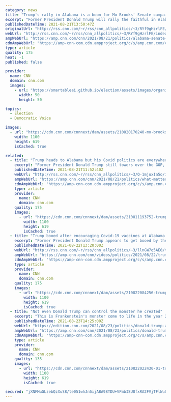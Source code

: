 ```yaml
---
category: news
title: "Trump's rally in Alabama is a boon for Mo Brooks' Senate campaign"
excerpt: "Former President Donald Trump will rally the faithful in Alabama on Saturday, a boon to Rep. Mo Brooks, his favored Senate candidate, who is behind in the money race there and struggling to attract some Republicans unnerved by his brand of slash-and-burn politics.\n    \n"
publishedDateTime: 2021-08-21T13:50:47Z
originalUrl: "http://rss.cnn.com/~r/rss/cnn_allpolitics/~3/RYf9gHzrlFE/index.html"
webUrl: "http://rss.cnn.com/~r/rss/cnn_allpolitics/~3/RYf9gHzrlFE/index.html"
ampWebUrl: "https://amp.cnn.com/cnn/2021/08/21/politics/alabama-senate-trump-rally/index.html"
cdnAmpWebUrl: "https://amp-cnn-com.cdn.ampproject.org/c/s/amp.cnn.com/cnn/2021/08/21/politics/alabama-senate-trump-rally/index.html"
type: article
quality: 175
heat: -1
published: false

provider:
  name: CNN
  domain: cnn.com
  images:
    - url: "https://smartableai.github.io/election/assets/images/organizations/cnn.com-50x50.jpg"
      width: 50
      height: 50

topics:
  - Election
  - Democratic Voice

images:
  - url: "https://cdn.cnn.com/cnnnext/dam/assets/210820170240-mo-brooks-0615-super-tease.jpg"
    width: 1100
    height: 619
    isCached: true

related:
  - title: "Trump heads to Alabama but his Covid politics are everywhere"
    excerpt: "Former President Donald Trump still towers over the GOP, and he's set to appear Saturday at an Alabama rally. And ambitious Republicans eyeing future White House bids are increasingly emulating his brand of confrontational, fact-challenged politics on Covid. \n    \n"
    publishedDateTime: 2021-08-21T11:52:40Z
    webUrl: "http://rss.cnn.com/~r/rss/cnn_allpolitics/~3/Q-1mjuxIa5o/index.html"
    ampWebUrl: "https://amp.cnn.com/cnn/2021/08/21/politics/what-matters-august-20/index.html"
    cdnAmpWebUrl: "https://amp-cnn-com.cdn.ampproject.org/c/s/amp.cnn.com/cnn/2021/08/21/politics/what-matters-august-20/index.html"
    type: article
    provider:
      name: CNN
      domain: cnn.com
    quality: 175
    images:
      - url: "https://cdn.cnn.com/cnnnext/dam/assets/210811193752-trump-super-tease.jpg"
        width: 1100
        height: 619
        isCached: true
  - title: "Trump booed after encouraging Covid-19 vaccines at Alabama rally"
    excerpt: "Former President Donald Trump appears to get booed by the crowd at an Alabama rally after encouraging attendees to get vaccinated against Covid-19.\n    \n"
    publishedDateTime: 2021-08-22T13:20:00Z
    webUrl: "http://rss.cnn.com/~r/rss/cnn_allpolitics/~3/llnGW7q5AE0/trump-alabama-rally-vaccine-crowd-boos-sot-ip-vpx.cnn"
    ampWebUrl: "https://amp.cnn.com/cnn/videos/politics/2021/08/22/trump-alabama-rally-vaccine-crowd-boos-sot-ip-vpx.cnn"
    cdnAmpWebUrl: "https://amp-cnn-com.cdn.ampproject.org/c/s/amp.cnn.com/cnn/videos/politics/2021/08/22/trump-alabama-rally-vaccine-crowd-boos-sot-ip-vpx.cnn"
    type: article
    provider:
      name: CNN
      domain: cnn.com
    quality: 175
    images:
      - url: "https://cdn.cnn.com/cnnnext/dam/assets/210822084256-trump-alabama-rally-vaccine-crowd-boos-sot-ip-vpx-00000000-super-tease.jpg"
        width: 1100
        height: 619
        isCached: true
  - title: "Not even Donald Trump can control the monster he created"
    excerpt: "This is Frankenstein's monster come to life in the year 2021. Trump has created a following that even he can't control anymore. Consider how we got to that moment on Saturday night. Trump spent the entirety of his presidency telling his followers that everything and everyone was fake except for him."
    publishedDateTime: 2021-08-23T14:25:00Z
    webUrl: "https://edition.cnn.com/2021/08/23/politics/donald-trump-alabama-rally-vaccine/index.html"
    ampWebUrl: "https://amp.cnn.com/cnn/2021/08/23/politics/donald-trump-alabama-rally-vaccine/index.html"
    cdnAmpWebUrl: "https://amp-cnn-com.cdn.ampproject.org/c/s/amp.cnn.com/cnn/2021/08/23/politics/donald-trump-alabama-rally-vaccine/index.html"
    type: article
    provider:
      name: CNN
      domain: cnn.com
    quality: 135
    images:
      - url: "https://cdn.cnn.com/cnnnext/dam/assets/210822022430-01-trump-rally-alamaba-0821-super-tease.jpg"
        width: 1100
        height: 619
        isCached: true

secured: "jXNFMuGLzebQzXuS8/te051whJn5ijABA98TDU+VPmbISU8fxRA2FVjTFlWuCbKH+cQ0Lf2YXQwQv/paDtE1EKoXWuNqu0wajWSENI8WvbJ8r/eZtV1qit0Sv+4TsUlNJPjRQ6pNhv0dSTNRDqwaBwIVFNTnQdcoXuMqQNGuzlOvS/JKlPAqXj+EYkFyMPR8/k4z7Yu6umiOOD4Q+SRl60q+ZsKAFDpjVmeMQvf7VBeLIoOa8GwDr0vaai+ZSDc51JpKqyQNGSpjQwWRX1cCEbDDe1bkI2cS/xA1heMdGW/oJ+OCUb44c/oZP9TEFqX9Z7JVNJi/k6WpiZotcQd8QwYVJiJbgRqD5AwCcLn9aFE=;+CUzeOkAY2Wzqk0IYZgqMg=="
---
```


